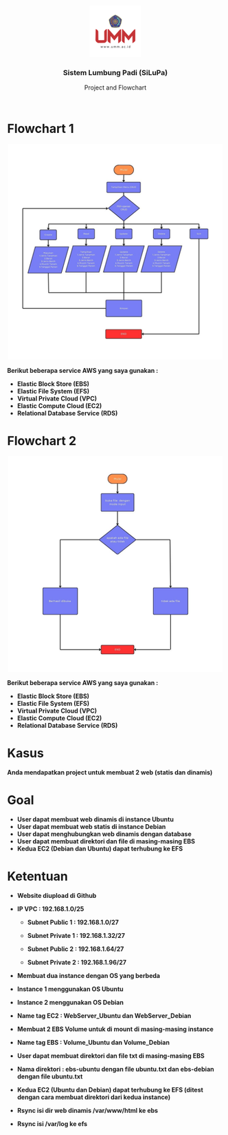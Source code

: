 <br/>
<div align="center">
    <img src="img/umm.png" alt="Logo" width="120">
    <h3 align="center">Sistem Lumbung Padi (SiLuPa)</h3>
     <p align="center">
        Project and Flowchart
    </p>
    <br />
</div>

# Flowchart 1
<div align="center">
<img src="img/flowchart_1.jpg" alt="Logo" width="500">
</div>

**Berikut beberapa service AWS yang saya gunakan :**

- **Elastic Block Store (EBS)**
- **Elastic File System (EFS)**
- **Virtual Private Cloud (VPC)**
- **Elastic Compute Cloud (EC2)**
- **Relational Database Service (RDS)**

# Flowchart 2
<div align="center">
<img src="img/flowchart_2.jpg" alt="Logo" width="500">
</div>

**Berikut beberapa service AWS yang saya gunakan :**

- **Elastic Block Store (EBS)**
- **Elastic File System (EFS)**
- **Virtual Private Cloud (VPC)**
- **Elastic Compute Cloud (EC2)**
- **Relational Database Service (RDS)**

# Kasus
**Anda mendapatkan project untuk membuat 2 web (statis dan dinamis)**

# Goal
-    **User dapat membuat web dinamis di instance Ubuntu**
-    **User dapat membuat web statis di instance Debian**
-    **User dapat menghubungkan web dinamis dengan database**
-    **User dapat membuat direktori dan file di masing-masing EBS**
-    **Kedua EC2 (Debian dan Ubuntu) dapat terhubung ke EFS**

# Ketentuan
- **Website diupload di Github**
- **IP VPC : 192.168.1.0/25**  

     - **Subnet Public 1    :  192.168.1.0/27** 

     - **Subnet Private 1  :  192.168.1.32/27**

    - **Subnet Public 2    :  192.168.1.64/27**

    - **Subnet Private 2  :  192.168.1.96/27**
- **Membuat dua instance dengan OS yang berbeda**
- **Instance 1 menggunakan OS Ubuntu**
- **Instance 2 menggunakan OS Debian**
- **Name tag EC2 : WebServer_Ubuntu dan WebServer_Debian**    
- **Membuat 2 EBS Volume untuk di mount di masing-masing instance**
- **Name tag EBS : Volume_Ubuntu dan Volume_Debian**
- **User dapat membuat direktori dan file txt di masing-masing EBS**
- **Nama direktori : ebs-ubuntu dengan file ubuntu.txt dan ebs-debian dengan file ubuntu.txt**
- **Kedua EC2 (Ubuntu dan Debian) dapat terhubung ke EFS (ditest dengan cara membuat direktori dari kedua instance)**
- **Rsync isi dir web dinamis /var/www/html ke ebs**
- **Rsync isi /var/log ke efs**
